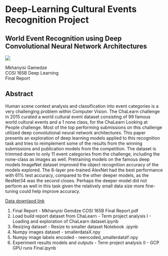 # Deep-Learning Cultural Events Recognition Project

## World Event Recognition using Deep Convolutional Neural Network Architectures

<img src="https://www.researchgate.net/publication/319695330/figure/fig1/AS:962204711002115@1606418888444/Examples-of-event-images-from-the-ChaLearn-Cultural-Event-Recognition-dataset-top-row.gif" >

Mkhanyisi Gamedze <br>
COSI 165B Deep Learning <br>
Final Report

## Abstract

Human scene context analysis and classification into event categories is a very challenging problem within Computer Vision. The ChaLearn challenge in 2015 curated a world cultural event dataset consisting of 99 famous world cultural events and a 1 none class, for the ChaLearn Looking at People challenge. Most of the top performing submissions on this challenge utilized deep convolutional neural network architectures. This paper presents an exploration of deep learning models applied to this recognition task and tries to reimplement some of the results from the winning submissions and publication models from the competition. The dataset is trimmed down to only 11 event categories from the challenge, including the none-class as images as well. Pretraining models on the famous deep models ImageNet dataset improved the object recognition accuracy of the models explored. The 8-layer pre-trained AlexNet had the best performance with 61% test accuracy, compared to the other deeper models, as the ResNet34 was the second closes. Perhaps the deeper model did not perform as well in this task given the relatively small data size more fine-tuning could help improve accuracy.

[Data downlaod link](https://drive.google.com/drive/folders/1VdGjJeYA7JibE1tDaaECP19WJqRh04Gd?usp=share_link)


1. Final Report - Mkhanyisi Gemdze COSI 165B Final Report.pdf
2. Load build report dataset from ChaLearn - Term project analysis I - Loading and exploration of ChaLearn dataset.ipynb
3. Resizing dataset - Resize to smaller dataset Notebook .ipynb
4. Numpy images dataset - smallerdataX.npy
5. Numpy image labels encoded - reencoded_smallerdataY.npy
6. Experiment results models and outputs - Term project analysis II   -  GCP GPU runs Final.ipynb
